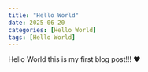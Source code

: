 ```yaml
---
title: "Hello World"
date: 2025-06-20
categories: [Hello World]
tags: [Hello World]
---
```


Hello World this is my first blog post!!! ❤️
